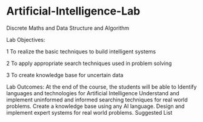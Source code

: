 # Artificial-Intelligence-Lab
Discrete Maths and Data Structure and Algorithm


Lab Objectives:

1
To realize the basic techniques to build intelligent systems

2
To apply appropriate search techniques used in problem solving

3
To create knowledge base for uncertain data

Lab Outcomes: At the end of the course, the students will be able to 
Identify languages and technologies for Artificial Intelligence 
Understand and implement uninformed and informed searching techniques for real world problems. 
Create a knowledge base using any AI language. 
Design and implement expert systems for real world problems.
Suggested List

